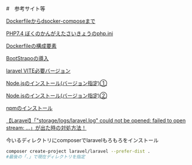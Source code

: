 #　参考サイト等

[Dockerfileからdsocker-composeまで](https://qiita.com/hinako_n/items/f15646ea548bcdc8ac6c#%E8%A8%AD%E5%AE%9A%E3%83%95%E3%82%A1%E3%82%A4%E3%83%ABdefaultconf)

[PHP7.4 ぼくのかんがえたさいきょうのphp.ini](https://qiita.com/ucan-lab/items/0d74378e1b9ba81699a9)

[Dockerfileの構成要素](https://docs.docker.jp/engine/reference/builder.html#expose)

[BootStrapoの導入](https://rapicro.com/laravel%E3%81%A7%E3%81%AEbootstrap5%E3%81%AE%E5%B0%8E%E5%85%A5/)

[laravel VITE必要バージョン](https://readouble.com/laravel/9.x/ja/vite.html)

[Node.jsのインストール(バージョン指定)①](https://slash-mochi.net/blog/2021/01/19/post-4010/)

[Node.jsのインストール(バージョン指定)②](https://github.com/nodesource/distributions#installation-instructions)

[npmのインストール](https://qiita.com/NaokiHaba/items/070765f61bc1c5c84114)

[【Laravel】「"storage/logs/laravel.log" could not be opened: failed to open stream: ...」が出た時の対処方法！](https://akizora.tech/laravel-log-error-4495)

今いるディレクトリにcomposerでlaravelもろもろをインストール

```bash
composer create-project laravel/laravel --prefer-dist .
#最後の「.」で現在ディレクトリを指定
```